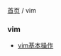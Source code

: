 [首页](https://printjs.github.io/blog) / vim


### vim 

* [vim基本操作](https://printjs.github.io/blog/docs/vim/basic)
